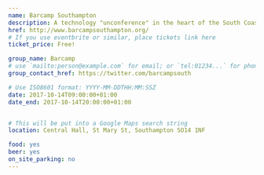 ```yaml
---
name: Barcamp Southampton
description: A technology "unconference" in the heart of the South Coast
href: http://www.barcampsouthampton.org/
# If you use eventbrite or similar, place tickets link here
ticket_price: Free!

group_name: Barcamp
# use `mailto:person@example.com` for email; or `tel:01234...` for phone, or `http://...` for web
group_contact_href: https://twitter.com/barcampsouth

# Use ISO8601 format: YYYY-MM-DDTHH:MM:SSZ
date: 2017-10-14T09:00:00+01:00
date_end: 2017-10-14T20:00:00+01:00


# This will be put into a Google Maps search string
location: Central Hall, St Mary St, Southampton SO14 1NF

food: yes
beer: yes
on_site_parking: no
---
```

